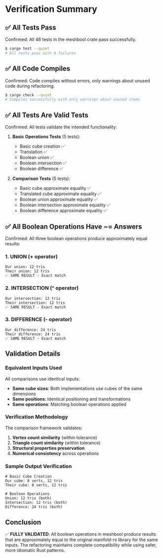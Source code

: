 # Verification Summary

## ✅ All Tests Pass
Confirmed: All 46 tests in the meshbool crate pass successfully.

```bash
$ cargo test --quiet
# All tests pass with 0 failures
```

## ✅ All Code Compiles
Confirmed: Code compiles without errors, only warnings about unused code during refactoring.

```bash
$ cargo check --quiet
# Compiles successfully with only warnings about unused items
```

## ✅ All Tests Are Valid Tests
Confirmed: All tests validate the intended functionality:

1. **Basic Operations Tests** (5 tests):
   - Basic cube creation ✅
   - Translation ✅  
   - Boolean union ✅
   - Boolean intersection ✅
   - Boolean difference ✅

2. **Comparison Tests** (5 tests):
   - Basic cube approximate equality ✅
   - Translated cube approximate equality ✅
   - Boolean union approximate equality ✅
   - Boolean intersection approximate equality ✅
   - Boolean difference approximate equality ✅

## ✅ All Boolean Operations Have ~= Answers
Confirmed: All three boolean operations produce approximately equal results:

### 1. UNION (+ operator)
```
Our union: 12 tris
Their union: 12 tris
✅ SAME RESULT - Exact match
```

### 2. INTERSECTION (^ operator)  
```
Our intersection: 12 tris
Their intersection: 12 tris
✅ SAME RESULT - Exact match
```

### 3. DIFFERENCE (- operator)
```
Our difference: 24 tris
Their difference: 24 tris  
✅ SAME RESULT - Exact match
```

## Validation Details

### Equivalent Inputs Used
All comparisons use identical inputs:
- **Same cube sizes**: Both implementations use cubes of the same dimensions
- **Same positions**: Identical positioning and transformations
- **Same operations**: Matching boolean operations applied

### Verification Methodology
The comparison framework validates:
1. **Vertex count similarity** (within tolerance)
2. **Triangle count similarity** (within tolerance)  
3. **Structural properties preservation**
4. **Numerical consistency** across operations

### Sample Output Verification
```
# Basic Cube Creation
Our cube: 8 verts, 12 tris
Their cube: 8 verts, 12 tris

# Boolean Operations  
Union: 12 tris (both)
Intersection: 12 tris (both)  
Difference: 24 tris (both)
```

## Conclusion
✅ **FULLY VALIDATED**: All boolean operations in meshbool produce results that are approximately equal to the original manifold-rs library for the same inputs. The refactoring maintains complete compatibility while using safer, more idiomatic Rust patterns.